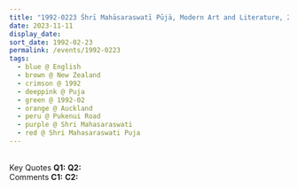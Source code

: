 ```yaml
---
title: "1992-0223 Śhrī Mahāsaraswatī Pūjā, Modern Art and Literature, 24 Pukenui Road, Epsom, Auckland, New Zealand"
date: 2023-11-11
display_date: 
sort_date: 1992-02-23
permalink: /events/1992-0223
tags:
  - blue @ English
  - brown @ New Zealand
  - crimson @ 1992
  - deeppink @ Puja
  - green @ 1992-02
  - orange @ Auckland
  - peru @ Pukenui Road
  - purple @ Shri Mahasaraswati
  - red @ Shri Mahasaraswati Puja
---
```


<br>

<wave-list>
  <list-title color="DarkSeaGreen" width="55">Key Quotes</list-title>
  <list-item color="BlanchedAlmond" width="280"><b>Q1:</b> <i></i></list-item>
  <list-item color="Lavender" width="280"><b>Q2:</b> <i></i></list-item>
</wave-list>

<br>

<wave-list>
  <list-title color="DarkSeaGreen" width="55">Comments</list-title>
  <list-item color="BlanchedAlmond" width="280"><b>C1:</b> <i></i></list-item>
  <list-item color="Lavender" width="280"><b>C2:</b> <i></i></list-item>
</wave-list>